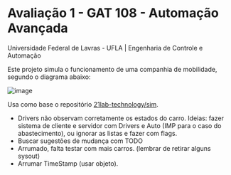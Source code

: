 # Avaliação 1 - GAT 108 - Automação Avançada 
Universidade Federal de Lavras - UFLA | Engenharia de Controle e Automação

Este projeto simula o funcionamento de uma companhia de mobilidade, segundo o diagrama abaixo:

![image](https://github.com/felipedpgabriel/sim/assets/79221267/44d56343-0071-453c-93e5-a3a507036046)

Usa como base o repositório [21lab-technology/sim](https://github.com/21lab-technology/sim).
* Drivers não observam corretamente os estados do carro. Ideias: fazer sistema de cliente e servidor com Drivers e Auto (IMP para o caso do abastecimento), ou ignorar as listas e fazer com flags.
* Buscar sugestões de mudança com TODO
* Arrumado, falta testar com mais carros. (lembrar de retirar alguns sysout)
* Arrumar TimeStamp (usar objeto).